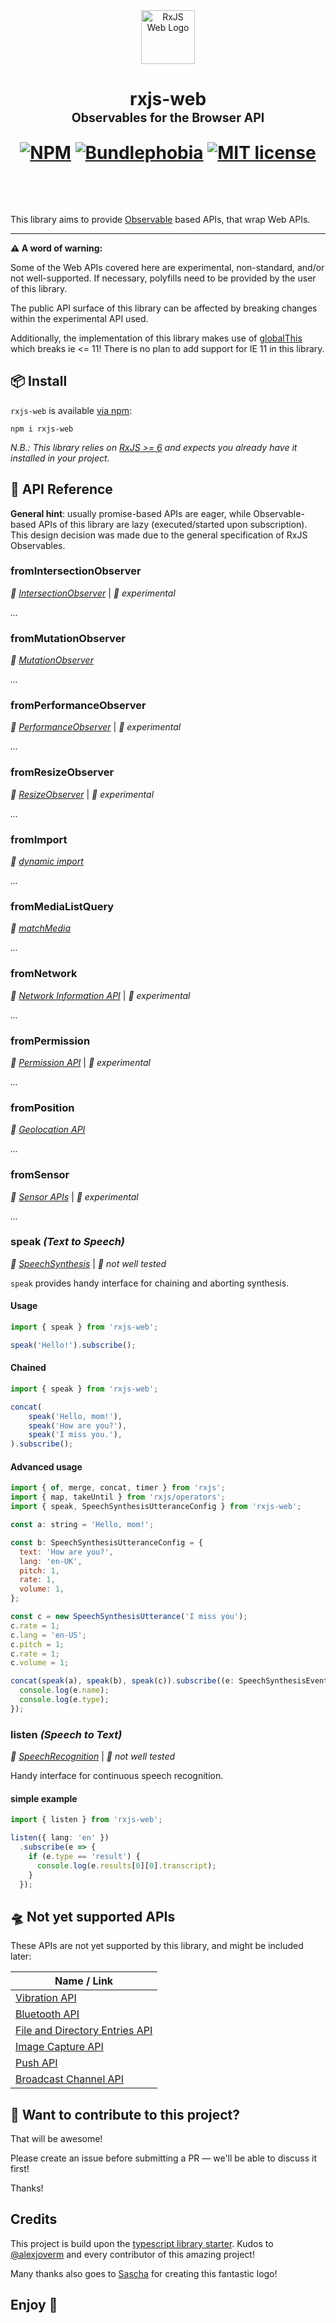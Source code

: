 <div align="center">

<img src="https://github.com/niklas-wortmann/rxjs-web/raw/development/docs/assets/rxjs-web-logo.svg" alt="RxJS Web Logo" width="86" height="86">

<h1>
rxjs-web

<br/>
<sup><sub>Observables for the Browser API</sub></sup>
<br/>

<a href="https://www.npmjs.com/package/rxjs-web"><img src="https://img.shields.io/npm/v/rxjs-web" alt="NPM"></a> <a href="https://bundlephobia.com/result?p=rxjs-web@latest"><img src="https://img.shields.io/bundlephobia/minzip/rxjs-web?label=gzipped" alt="Bundlephobia"></a> <a href="https://opensource.org/licenses/MIT" rel="nofollow"><img src="https://img.shields.io/npm/l/rxjs-web" alt="MIT license"></a>

<br/>
</h1>

</div>

This library aims to provide [Observable](http://rxjs.dev/) based APIs, that wrap Web APIs.

---

**⚠️ A word of warning:**

Some of the Web APIs covered here are experimental, non-standard, and/or not well-supported. If necessary, polyfills need to be provided by the user of this library.

The public API surface of this library can be affected by breaking changes within the experimental API used.

Additionally, the implementation of this library makes use of [globalThis](https://developer.mozilla.org/en-US/docs/Web/JavaScript/Reference/Global_Objects/globalThis) which breaks ie <= 11! There is no plan to add support for IE 11 in this library.

## 📦 Install

`rxjs-web` is available [via npm](https://www.npmjs.com/package/rxjs-web):

```
npm i rxjs-web
```

_N.B.: This library relies on [RxJS >= 6](http://rxjs.dev/) and expects you already have it installed in your project._

## 🔧 API Reference

**General hint**: usually promise-based APIs are eager, while Observable-based APIs of this library are lazy (executed/started upon subscription). This design decision was made due to the general specification of RxJS Observables.

### fromIntersectionObserver

_📖 [IntersectionObserver](https://developer.mozilla.org/en-US/docs/Web/API/Intersection_Observer_API)_ | _🔬 experimental_

_..._

### fromMutationObserver

_📖 [MutationObserver](https://developer.mozilla.org/de/docs/Web/API/MutationObserver)_

_..._

### fromPerformanceObserver

_📖 [PerformanceObserver](https://developer.mozilla.org/en-US/docs/Web/API/PerformanceObserver)_ | _🔬 experimental_

_..._

### fromResizeObserver

_📖 [ResizeObserver](https://developer.mozilla.org/en-US/docs/Web/API/ResizeObserver)_ | _🔬 experimental_

_..._

### fromImport

_📖 [dynamic import](https://developer.mozilla.org/en-US/docs/Web/JavaScript/Reference/Statements/import)_    

_..._

### fromMediaListQuery
_📖 [matchMedia](https://developer.mozilla.org/en-US/docs/Web/API/Window/matchMedia)_    

_..._

### fromNetwork

_📖 [Network Information API](https://developer.mozilla.org/en-US/docs/Web/API/NetworkInformation)_ | _🔬 experimental_

_..._

### fromPermission

_📖 [Permission API](https://developer.mozilla.org/en-US/docs/Web/API/Permissions)_ | _🔬 experimental_

_..._

### fromPosition

_📖 [Geolocation API](https://developer.mozilla.org/en-US/docs/Web/API/Navigator/geolocation)_    

_..._

### fromSensor

_📖 [Sensor APIs](https://developer.mozilla.org/en-US/docs/Web/API/Sensor_APIs)_ | _🔬 experimental_

_..._

### speak _(Text to Speech)_

_📖 [SpeechSynthesis](https://developer.mozilla.org/en-US/docs/Web/API/SpeechSynthesis)_ | _🔬 not well tested_    

`speak` provides handy interface for chaining and aborting synthesis.

#### Usage

```js
import { speak } from 'rxjs-web';

speak('Hello!').subscribe();
```

#### Chained

```js
import { speak } from 'rxjs-web';

concat(
    speak('Hello, mom!'),
    speak('How are you?'),
    speak('I miss you.'),
).subscribe();
```

#### Advanced usage

```js
import { of, merge, concat, timer } from 'rxjs';
import { map, takeUntil } from 'rxjs/operators';
import { speak, SpeechSynthesisUtteranceConfig } from 'rxjs-web';

const a: string = 'Hello, mom!';

const b: SpeechSynthesisUtteranceConfig = {
  text: 'How are you?',
  lang: 'en-UK',
  pitch: 1,
  rate: 1,
  volume: 1,
};

const c = new SpeechSynthesisUtterance('I miss you');
c.rate = 1;
c.lang = 'en-US';
c.pitch = 1;
c.rate = 1;
c.volume = 1;

concat(speak(a), speak(b), speak(c)).subscribe((e: SpeechSynthesisEvent) => {
  console.log(e.name);
  console.log(e.type);
});
```

### listen _(Speech to Text)_

_📖 [SpeechRecognition](https://developer.mozilla.org/en-US/docs/Web/API/SpeechRecognition)_ | _🔬 not well tested_    

Handy interface for continuous speech recognition.

#### simple example

```ts
import { listen } from 'rxjs-web';

listen({ lang: 'en' })
  .subscribe(e => {
    if (e.type == 'result') {
      console.log(e.results[0][0].transcript);
    }
  });
```

## 🛸 Not yet supported APIs

These APIs are not yet supported by this library, and might be included later:

| Name / Link                                                                                                       |
| ----------------------------------------------------------------------------------------------------------------- |
| [Vibration API](https://developer.mozilla.org/en-US/docs/Web/API/Vibration_API)                                   |
| [Bluetooth API](https://developer.mozilla.org/en-US/docs/Web/API/Web_Bluetooth_API)                               |
| [File and Directory Entries API](https://developer.mozilla.org/en-US/docs/Web/API/File_and_Directory_Entries_API) |
| [Image Capture API](https://developer.mozilla.org/en-US/docs/Web/API/MediaStream_Image_Capture_API)               |
| [Push API](https://developer.mozilla.org/en-US/docs/Web/API/Push_API)                                             |
| [Broadcast Channel API](https://developer.mozilla.org/en-US/docs/Web/API/Broadcast_Channel_API)                   |

## 🤝 Want to contribute to this project?

That will be awesome!

Please create an issue before submitting a PR — we'll be able to discuss it first!

Thanks!

## Credits

This project is build upon the [typescript library starter](https://github.com/alexjoverm/typescript-library-starter). Kudos to [@alexjoverm](https://twitter.com/alexjoverm) and every contributor of this amazing project!

Many thanks also goes to [Sascha](https://twitter.com/_tidusIO) for creating this fantastic logo!


## Enjoy 🙂
